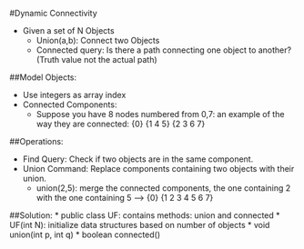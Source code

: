 #Dynamic Connectivity
* Given a set of N Objects
    * Union(a,b): Connect two Objects
    * Connected query: Is there a path connecting one object to another? (Truth value not the actual path)

##Model Objects:
* Use integers as array index
* Connected Components:
    * Suppose you have  8 nodes numbered from 0,7: an example of the way they are connected: 
        {0} {1 4 5} {2 3 6 7}

##Operations:
* Find Query: Check if two objects are in the same component.
* Union Command: Replace components containing two objects with their union.
    * union(2,5): merge the connected components, the one containing 2 with the one
        containing 5 --> {0} {1 2 3 4 5 6 7}
        
##Solution:
    * public class UF: contains methods: union and connected
        * UF(int N): initialize data structures based on number of objects
        * void union(int p, int q)
        * boolean connected()



























